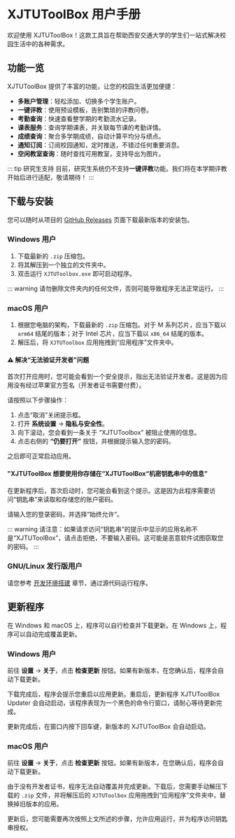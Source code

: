 # XJTUToolBox 用户手册

欢迎使用 XJTUToolBox！这款工具旨在帮助西安交通大学的学生们一站式解决校园生活中的各种需求。

## 功能一览

XJTUToolBox 提供了丰富的功能，让您的校园生活更加便捷：

- **多账户管理**：轻松添加、切换多个学生账户。
- **一键评教**：使用预设模板，告别繁琐的评教问卷。
- **考勤查询**：快速查看整学期的考勤流水记录。
- **课表服务**：查询学期课表，并关联每节课的考勤详情。
- **成绩查询**：聚合多学期成绩，自动计算平均分与绩点。
- **通知订阅**：订阅校园通知，定时推送，不错过任何重要消息。
- **空闲教室查询**：随时查找可用教室，支持导出为图片。

::: tip 研究生支持
目前，研究生系统仍不支持**一键评教**功能。我们将在本学期评教开始后进行适配，敬请期待！
:::

## 下载与安装

您可以随时从项目的 [GitHub Releases](https://github.com/yan-xiaoo/XJTUToolBox/releases) 页面下载最新版本的安装包。

### Windows 用户

1.  下载最新的 `.zip` 压缩包。
2.  将其解压到一个独立的文件夹中。
3.  双击运行 `XJTUToolbox.exe` 即可启动程序。

::: warning
请勿删除文件夹内的任何文件，否则可能导致程序无法正常运行。
:::

### macOS 用户

1.  根据您电脑的架构，下载最新的 `.zip` 压缩包。对于 M 系列芯片，应当下载以 `arm64` 结尾的版本；对于 Intel 芯片，应当下载以 `x86_64` 结尾的版本。
2.  解压后，将 `XJTUToolbox` 应用拖拽到“应用程序”文件夹中。

#### ⚠️ 解决“无法验证开发者”问题

首次打开应用时，您可能会看到一个安全提示，指出无法验证开发者。这是因为应用没有经过苹果官方签名（开发者证书需要付费）。

请按照以下步骤操作：

1.  点击“取消”关闭提示框。
2.  打开 **系统设置** -> **隐私与安全性**。
3.  向下滚动，您会看到一条关于 “XJTUToolbox” 被阻止使用的信息。
4.  点击右侧的 **“仍要打开”** 按钮，并根据提示输入您的密码。

之后即可正常启动应用。

#### "XJTUToolBox 想要使用你存储在“XJTUToolBox“机密钥匙串中的信息"

在更新程序后，首次启动时，您可能会看到这个提示。这是因为此程序需要访问“钥匙串”来读取和存储您的账户密码。

请输入您的登录密码，并选择“始终允许“。

::: warning
请注意：如果请求访问“钥匙串”的提示中显示的应用名称不是“XJTUToolBox”，请点击拒绝，不要输入密码。这可能是恶意软件试图窃取您的密码。
:::

### GNU/Linux 发行版用户

请您参考 [开发环境搭建](/development/setup) 章节，通过源代码运行程序。

## 更新程序

在 Windows 和 macOS 上，程序可以自行检查并下载更新。在 Windows 上，程序可以自动完成覆盖更新。

### Windows 用户

前往 **设置** -> **关于**，点击 **检查更新** 按钮。如果有新版本，在您确认后，程序会自动下载更新。

下载完成后，程序会提示您重启以应用更新。重启后，更新程序 XJTUToolBox Updater 会自动启动，该程序表现为一个黑色的命令行窗口，请耐心等待更新完成。

更新完成后，在窗口内按下回车键，新版本的 XJTUToolBox 会自动启动。

### macOS 用户

前往 **设置** -> **关于**，点击 **检查更新** 按钮。如果有新版本，在您确认后，程序会自动下载更新。

由于没有开发者证书，程序无法自动覆盖并完成更新。下载后，您需要手动解压下载的 `.zip` 文件，并将解压后的 `XJTUToolbox` 应用拖拽到“应用程序”文件夹中，替换掉旧版本的应用。

更新后，您可能需要再次按照上文所述的步骤，允许应用运行，并为程序访问钥匙串授权。
